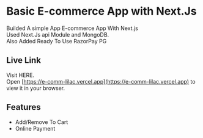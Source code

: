 # Basic E-commerce App with Next.Js
Builded A simple App E-commerce App With Next.js \
Used  Next.Js api Module and MongoDB. \
Also Added Ready To Use RazorPay PG

## Live Link

Visit HERE.\
Open [https://e-comm-lilac.vercel.app](https://e-comm-lilac.vercel.app) to view it in your browser.

## Features

* Add/Remove To Cart 
* Online Payment

